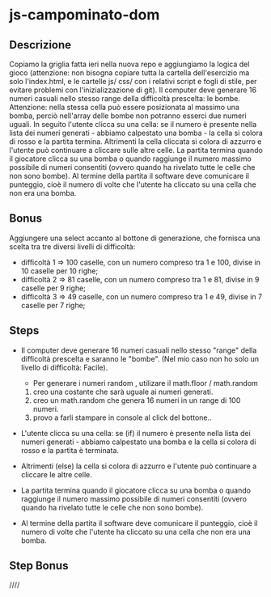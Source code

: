 # js-campominato-dom

## Descrizione

Copiamo la griglia fatta ieri nella nuova repo e aggiungiamo la logica del gioco (attenzione: non bisogna copiare tutta la cartella dell'esercizio ma solo l'index.html, e le cartelle js/ css/ con i relativi script e fogli di stile, per evitare problemi con l'inizializzazione di git).
Il computer deve generare 16 numeri casuali nello stesso range della difficoltà prescelta: le bombe. Attenzione: nella stessa cella può essere posizionata al massimo una bomba, perciò nell'array delle bombe non potranno esserci due numeri uguali.
In seguito l'utente clicca su una cella: se il numero è presente nella lista dei numeri generati - abbiamo calpestato una bomba - la cella si colora di rosso e la partita termina. Altrimenti la cella cliccata si colora di azzurro e l'utente può continuare a cliccare sulle altre celle.
La partita termina quando il giocatore clicca su una bomba o quando raggiunge il numero massimo possibile di numeri consentiti (ovvero quando ha rivelato tutte le celle che non sono bombe).
Al termine della partita il software deve comunicare il punteggio, cioè il numero di volte che l'utente ha cliccato su una cella che non era una bomba.

## Bonus

Aggiungere una select accanto al bottone di generazione, che fornisca una scelta tra tre diversi livelli di difficoltà:

- difficoltà 1 ⇒ 100 caselle, con un numero compreso tra 1 e 100, divise in 10 caselle per 10 righe;
- difficoltà 2 ⇒ 81 caselle, con un numero compreso tra 1 e 81, divise in 9 caselle per 9 righe;
- difficoltà 3 ⇒ 49 caselle, con un numero compreso tra 1 e 49, divise in 7 caselle per 7 righe;

## Steps

- Il computer deve generare 16 numeri casuali nello stesso "range" della difficoltà prescelta e saranno le "bombe". (Nel mio caso non ho solo un livello di difficoltà: Facile).

  - Per generare i numeri random , utilizare il math.floor / math.random

  1.  creo una costante che sarà uguale ai numeri generati.
  2.  creo un math.random che genera 16 numeri in un range di 100 numeri.
  3.  provo a farli stampare in console al click del bottone..

- L'utente clicca su una cella: se (if) il numero è presente nella lista dei numeri generati - abbiamo calpestato una bomba e la cella si colora di rosso e la partita è terminata.

- Altrimenti (else) la cella si colora di azzurro e l'utente può continuare a cliccare le altre celle.

- La partita termina quando il giocatore clicca su una bomba o quando raggiunge il numero massimo possibile di numeri consentiti (ovvero quando ha rivelato tutte le celle che non sono bombe).

- Al termine della partita il software deve comunicare il punteggio, cioè il numero di volte che l'utente ha cliccato su una cella che non era una bomba.

## Step Bonus

////
